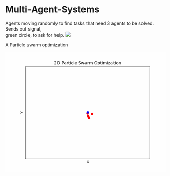 # Multi-Agent-Systems

Agents moving randomly to find tasks that need 3 agents to be solved. Sends out signal,  
green circle, to ask for help.
![](agent_c.gif)

  
  
A Particle swarm optimization

![](2d_opt.gif)

